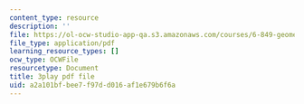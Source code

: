 ```yaml
---
content_type: resource
description: ''
file: https://ol-ocw-studio-app-qa.s3.amazonaws.com/courses/6-849-geometric-folding-algorithms-linkages-origami-polyhedra-fall-2012/a2a101bfbee7f97dd016af1e679b6f6a_FEmDxtkee_0.pdf
file_type: application/pdf
learning_resource_types: []
ocw_type: OCWFile
resourcetype: Document
title: 3play pdf file
uid: a2a101bf-bee7-f97d-d016-af1e679b6f6a
---
```

